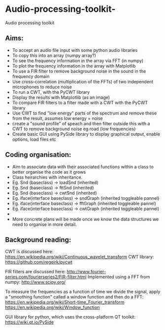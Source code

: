 # Audio-processing-toolkit-
Audio processing toolkit 

## Aims:

* To accept an audio file input with some python audio libraries
* To copy this into an array (numpy array?)
* To see the frequency information in the array via FFT (in numpy)
* To plot the frequency information in the array with Matplotlib
* To use a FIR filter to remove background noise in the sound in the frequency domain
* Use cross-correlation (multiplication of the FFTs) of two independent microphones to reduce noise
* To run a CWT, with the PyCWT library
* Display the results with Matplotlib (as an image)
* To compare FIR filters to a filter made with a CWT with the PyCWT library
* Use CWT to find "low energy" parts of the spectrum and remove these from the result, assumes low energy = noise
* create a "sound profile" of speach and then filter outside this with a CWT to remove background noise eg road (low frequencies)
* Create basic GUI using PySide library to display graphical output, enable options, load files etc

## Coding organisation:

* Aim to associate data with their associated functions within a class to better organise the code as it grows
* Class heirarchies with inheritance.
* Eg. Snd (baseclass) -> loadSnd (inherited)
* Eg. Snd (baseclass) -> fttSnd (inherited)
* Eg. Snd (baseclass) -> cwtSnd (inherited)
* Eg. iface(interface baseclass) -> sndGraph (inherited toggleable pannel)
* Eg. iface(interface baseclass) -> fftGraph (inherited toggleable pannel)
* Eg. iface(interface baseclass) -> cwtGraph (inherited toggleable pannel)
* 
* More concrete plans will be made once we know the data structures we need to organise in more detail.

## Background reading:

CWT is discussed here: https://en.wikipedia.org/wiki/Continuous_wavelet_transform
CWT library: https://github.com/regeirk/pycwt

FIR filters are discussed here: http://www.fourier-series.com/fourierseries2/FIR-filter.html
Implemented using a FFT from numpy: http://www.scipy.org/

To measure the frequencies as a function of time we divide the signal, apply a "smoothing function" called a window function and then do a FFT:
https://en.wikipedia.org/wiki/Short-time_Fourier_transform
https://en.wikipedia.org/wiki/Window_function

GUI library for python, which uses the cross-platform QT toolkit: https://wiki.qt.io/PySide
